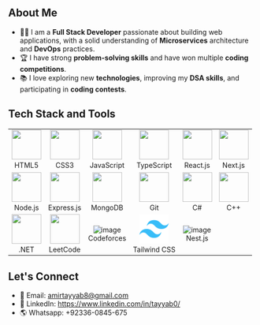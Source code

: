## About Me
- 👨‍💻 I am a **Full Stack Developer** passionate about building web applications, with a solid understanding of **Microservices** architecture and **DevOps** practices.
- 🏆 I have strong **problem-solving skills** and have won multiple **coding competitions**.
- 📚 I love exploring new **technologies**, improving my **DSA skills**, and participating in **coding contests**.

## Tech Stack and Tools  

<div align="center">
<table>
  <tr>
    <td align="center">
      <img src="https://cdn.jsdelivr.net/gh/devicons/devicon/icons/html5/html5-original.svg" width="60" height="60"/>
      <br>HTML5
    </td>
    <td align="center">
      <img src="https://cdn.jsdelivr.net/gh/devicons/devicon/icons/css3/css3-original.svg" width="60" height="60"/>
      <br>CSS3
    </td>
    <td align="center">
      <img src="https://cdn.jsdelivr.net/gh/devicons/devicon/icons/javascript/javascript-original.svg" width="60" height="60"/>
      <br>JavaScript
    </td>
    <td align="center">
      <img src="https://cdn.jsdelivr.net/gh/devicons/devicon/icons/typescript/typescript-original.svg" width="60" height="60"/>
      <br>TypeScript
    </td>
    <td align="center">
      <img src="https://cdn.jsdelivr.net/gh/devicons/devicon/icons/react/react-original.svg" width="60" height="60"/>
      <br>React.js
    </td>
    <td align="center">
      <img src="https://cdn.jsdelivr.net/gh/devicons/devicon/icons/nextjs/nextjs-original.svg" width="60" height="60"/>
      <br>Next.js
    </td>
  </tr>
  <tr>
    <td align="center">
      <img src="https://cdn.jsdelivr.net/gh/devicons/devicon/icons/nodejs/nodejs-original.svg" width="60" height="60"/>
      <br>Node.js
    </td>
    <td align="center">
      <img src="https://cdn.jsdelivr.net/gh/devicons/devicon/icons/express/express-original.svg" width="60" height="60"/>
      <br>Express.js
    </td>
    <td align="center">
      <img src="https://cdn.jsdelivr.net/gh/devicons/devicon/icons/mongodb/mongodb-original.svg" width="60" height="60"/>
      <br>MongoDB
    </td>
    <td align="center">
      <img src="https://cdn.jsdelivr.net/gh/devicons/devicon/icons/git/git-original.svg" width="60" height="60"/>
      <br>Git
    </td>
    <td align="center">
      <img src="https://cdn.jsdelivr.net/gh/devicons/devicon/icons/csharp/csharp-original.svg" width="60" height="60"/>
      <br>C#
    </td>
    <td align="center">
      <img src="https://cdn.jsdelivr.net/gh/devicons/devicon/icons/cplusplus/cplusplus-original.svg" width="60" height="60"/>
      <br>C++
    </td>
  </tr>
  <tr>
    <td align="center">
      <img src="https://upload.wikimedia.org/wikipedia/commons/7/7d/Microsoft_.NET_logo.svg" width="60" height="60"/>
      <br>.NET
    </td>
    <td align="center">
      <img src="https://upload.wikimedia.org/wikipedia/commons/1/19/LeetCode_logo_black.png" width="60" height="60"/>
      <br>LeetCode
    </td>
    <td align="center">
      <img alt="image" src="https://github.com/user-attachments/assets/df05b8ba-52cd-4c0d-8cbb-3aa0e9cfb333" width="60" height="60"/>
      <br>Codeforces
    </td>
    <td align="center">
      <img src="https://raw.githubusercontent.com/devicons/devicon/master/icons/tailwindcss/tailwindcss-original.svg" width="60" height="60"/>
      <br>Tailwind CSS
    </td>
    <td align="center">
      <img alt="image" src="https://github.com/user-attachments/assets/baffe0f4-6279-4002-9e5c-2c0599831bf1" />
      <br>Nest.js
    </td>
    
  </tr>
</table>
</div>

## Let's Connect
- 📧 Email: amirtayyab8@gmail.com
- 💼 LinkedIn: https://www.linkedin.com/in/tayyab0/
- 🌎 Whatsapp: +92336-0845-675  
